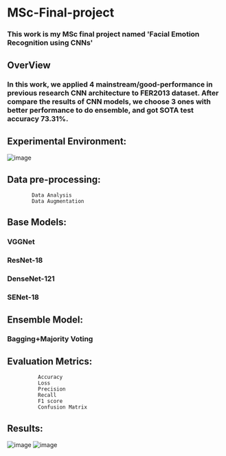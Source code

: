 # MSc-Final-project
### This work is my MSc final project named 'Facial Emotion Recognition using CNNs'
## OverView
### In this work, we applied 4 mainstream/good-performance in previous research CNN architecture to FER2013 dataset. After compare the results of CNN models, we choose 3 ones with better performance to do ensemble, and got SOTA test accuracy 73.31%.
## Experimental Environment:
![image](https://user-images.githubusercontent.com/49049595/189252514-7ce92799-fdd1-4981-ba07-249d0da5cc62.png)
## Data pre-processing:
            Data Analysis
            Data Augmentation

## Base Models:
###       VGGNet
###       ResNet-18
###       DenseNet-121
###       SENet-18

## Ensemble Model:
###       Bagging+Majority Voting

## Evaluation Metrics:
              Accuracy
              Loss
              Precision
              Recall
              F1 score
              Confusion Matrix
## Results:
![image](https://user-images.githubusercontent.com/49049595/189252671-2846d10a-23e0-42db-9339-cb9c5e803ed8.png)
![image](https://user-images.githubusercontent.com/49049595/189252686-817660a4-5d39-464a-972b-39107fb27dbf.png)






